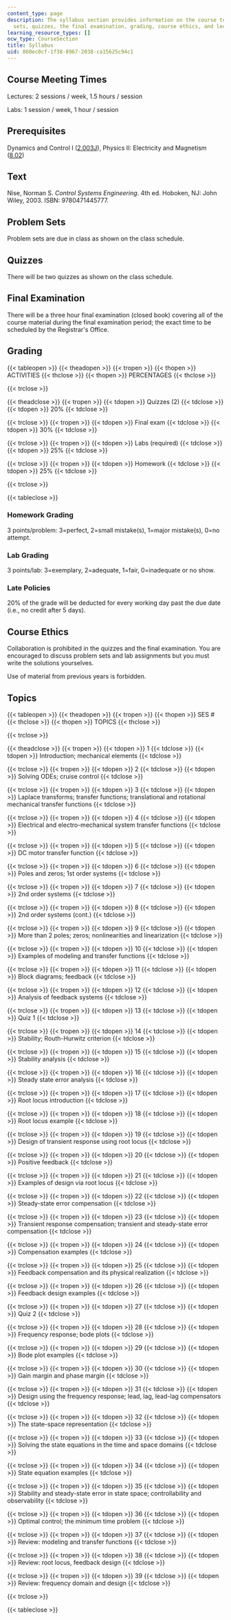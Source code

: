 ```yaml
---
content_type: page
description: The syllabus section provides information on the course text, problem
  sets, quizzes, the final examination, grading, course ethics, and lecture topics.
learning_resource_types: []
ocw_type: CourseSection
title: Syllabus
uid: 860ec0cf-1f38-8967-2038-ca15625c94c1
---
```


Course Meeting Times
--------------------

Lectures: 2 sessions / week, 1.5 hours / session

Labs: 1 session / week, 1 hour / session

Prerequisites
-------------

Dynamics and Control I ([2.003J](/courses/2-003j-dynamics-and-control-i-spring-2007)), Physics II: Electricity and Magnetism ([8.02](/courses/8-02-physics-ii-electricity-and-magnetism-spring-2007))

Text
----

Nise, Norman S. _Control Systems Engineering_. 4th ed. Hoboken, NJ: John Wiley, 2003. ISBN: 9780471445777.

Problem Sets
------------

Problem sets are due in class as shown on the class schedule.

Quizzes
-------

There will be two quizzes as shown on the class schedule.

Final Examination
-----------------

There will be a three hour final examination (closed book) covering all of the course material during the final examination period; the exact time to be scheduled by the Registrar's Office.

Grading
-------

{{< tableopen >}}
{{< theadopen >}}
{{< tropen >}}
{{< thopen >}}
ACTIVITIES
{{< thclose >}}
{{< thopen >}}
PERCENTAGES
{{< thclose >}}

{{< trclose >}}

{{< theadclose >}}
{{< tropen >}}
{{< tdopen >}}
Quizzes (2)
{{< tdclose >}}
{{< tdopen >}}
20%
{{< tdclose >}}

{{< trclose >}}
{{< tropen >}}
{{< tdopen >}}
Final exam
{{< tdclose >}}
{{< tdopen >}}
30%
{{< tdclose >}}

{{< trclose >}}
{{< tropen >}}
{{< tdopen >}}
Labs (required)
{{< tdclose >}}
{{< tdopen >}}
25%
{{< tdclose >}}

{{< trclose >}}
{{< tropen >}}
{{< tdopen >}}
Homework
{{< tdclose >}}
{{< tdopen >}}
25%
{{< tdclose >}}

{{< trclose >}}

{{< tableclose >}}

### Homework Grading

3 points/problem: 3=perfect, 2=small mistake(s), 1=major mistake(s), 0=no attempt.

### Lab Grading

3 points/lab: 3=exemplary, 2=adequate, 1=fair, 0=inadequate or no show.

### Late Policies

20% of the grade will be deducted for every working day past the due date (i.e., no credit after 5 days).

Course Ethics
-------------

Collaboration is prohibited in the quizzes and the final examination. You are encouraged to discuss problem sets and lab assignments but you must write the solutions yourselves.

Use of material from previous years is forbidden.

Topics
------

{{< tableopen >}}
{{< theadopen >}}
{{< tropen >}}
{{< thopen >}}
SES #
{{< thclose >}}
{{< thopen >}}
TOPICS
{{< thclose >}}

{{< trclose >}}

{{< theadclose >}}
{{< tropen >}}
{{< tdopen >}}
1
{{< tdclose >}}
{{< tdopen >}}
Introduction; mechanical elements
{{< tdclose >}}

{{< trclose >}}
{{< tropen >}}
{{< tdopen >}}
2
{{< tdclose >}}
{{< tdopen >}}
Solving ODEs; cruise control
{{< tdclose >}}

{{< trclose >}}
{{< tropen >}}
{{< tdopen >}}
3
{{< tdclose >}}
{{< tdopen >}}
Laplace transforms; transfer functions; translational and rotational mechanical transfer functions
{{< tdclose >}}

{{< trclose >}}
{{< tropen >}}
{{< tdopen >}}
4
{{< tdclose >}}
{{< tdopen >}}
Electrical and electro-mechanical system transfer functions
{{< tdclose >}}

{{< trclose >}}
{{< tropen >}}
{{< tdopen >}}
5
{{< tdclose >}}
{{< tdopen >}}
DC motor transfer function
{{< tdclose >}}

{{< trclose >}}
{{< tropen >}}
{{< tdopen >}}
6
{{< tdclose >}}
{{< tdopen >}}
Poles and zeros; 1st order systems
{{< tdclose >}}

{{< trclose >}}
{{< tropen >}}
{{< tdopen >}}
7
{{< tdclose >}}
{{< tdopen >}}
2nd order systems
{{< tdclose >}}

{{< trclose >}}
{{< tropen >}}
{{< tdopen >}}
8
{{< tdclose >}}
{{< tdopen >}}
2nd order systems (cont.)
{{< tdclose >}}

{{< trclose >}}
{{< tropen >}}
{{< tdopen >}}
9
{{< tdclose >}}
{{< tdopen >}}
More than 2 poles; zeros; nonlinearities and linearization
{{< tdclose >}}

{{< trclose >}}
{{< tropen >}}
{{< tdopen >}}
10
{{< tdclose >}}
{{< tdopen >}}
Examples of modeling and transfer functions
{{< tdclose >}}

{{< trclose >}}
{{< tropen >}}
{{< tdopen >}}
11
{{< tdclose >}}
{{< tdopen >}}
Block diagrams; feedback
{{< tdclose >}}

{{< trclose >}}
{{< tropen >}}
{{< tdopen >}}
12
{{< tdclose >}}
{{< tdopen >}}
Analysis of feedback systems
{{< tdclose >}}

{{< trclose >}}
{{< tropen >}}
{{< tdopen >}}
13
{{< tdclose >}}
{{< tdopen >}}
Quiz 1
{{< tdclose >}}

{{< trclose >}}
{{< tropen >}}
{{< tdopen >}}
14
{{< tdclose >}}
{{< tdopen >}}
Stability; Routh-Hurwitz criterion
{{< tdclose >}}

{{< trclose >}}
{{< tropen >}}
{{< tdopen >}}
15
{{< tdclose >}}
{{< tdopen >}}
Stability analysis
{{< tdclose >}}

{{< trclose >}}
{{< tropen >}}
{{< tdopen >}}
16
{{< tdclose >}}
{{< tdopen >}}
Steady state error analysis
{{< tdclose >}}

{{< trclose >}}
{{< tropen >}}
{{< tdopen >}}
17
{{< tdclose >}}
{{< tdopen >}}
Root locus introduction
{{< tdclose >}}

{{< trclose >}}
{{< tropen >}}
{{< tdopen >}}
18
{{< tdclose >}}
{{< tdopen >}}
Root locus example
{{< tdclose >}}

{{< trclose >}}
{{< tropen >}}
{{< tdopen >}}
19
{{< tdclose >}}
{{< tdopen >}}
Design of transient response using root locus
{{< tdclose >}}

{{< trclose >}}
{{< tropen >}}
{{< tdopen >}}
20
{{< tdclose >}}
{{< tdopen >}}
Positive feedback
{{< tdclose >}}

{{< trclose >}}
{{< tropen >}}
{{< tdopen >}}
21
{{< tdclose >}}
{{< tdopen >}}
Examples of design via root locus
{{< tdclose >}}

{{< trclose >}}
{{< tropen >}}
{{< tdopen >}}
22
{{< tdclose >}}
{{< tdopen >}}
Steady-state error compensation
{{< tdclose >}}

{{< trclose >}}
{{< tropen >}}
{{< tdopen >}}
23
{{< tdclose >}}
{{< tdopen >}}
Transient response compensation; transient and steady-state error compensation
{{< tdclose >}}

{{< trclose >}}
{{< tropen >}}
{{< tdopen >}}
24
{{< tdclose >}}
{{< tdopen >}}
Compensation examples
{{< tdclose >}}

{{< trclose >}}
{{< tropen >}}
{{< tdopen >}}
25
{{< tdclose >}}
{{< tdopen >}}
Feedback compensation and its physical realization
{{< tdclose >}}

{{< trclose >}}
{{< tropen >}}
{{< tdopen >}}
26
{{< tdclose >}}
{{< tdopen >}}
Feedback design examples
{{< tdclose >}}

{{< trclose >}}
{{< tropen >}}
{{< tdopen >}}
27
{{< tdclose >}}
{{< tdopen >}}
Quiz 2
{{< tdclose >}}

{{< trclose >}}
{{< tropen >}}
{{< tdopen >}}
28
{{< tdclose >}}
{{< tdopen >}}
Frequency response; bode plots
{{< tdclose >}}

{{< trclose >}}
{{< tropen >}}
{{< tdopen >}}
29
{{< tdclose >}}
{{< tdopen >}}
Bode plot examples
{{< tdclose >}}

{{< trclose >}}
{{< tropen >}}
{{< tdopen >}}
30
{{< tdclose >}}
{{< tdopen >}}
Gain margin and phase margin
{{< tdclose >}}

{{< trclose >}}
{{< tropen >}}
{{< tdopen >}}
31
{{< tdclose >}}
{{< tdopen >}}
Design using the frequency response; lead, lag, lead-lag compensators
{{< tdclose >}}

{{< trclose >}}
{{< tropen >}}
{{< tdopen >}}
32
{{< tdclose >}}
{{< tdopen >}}
The state-space representation
{{< tdclose >}}

{{< trclose >}}
{{< tropen >}}
{{< tdopen >}}
33
{{< tdclose >}}
{{< tdopen >}}
Solving the state equations in the time and space domains
{{< tdclose >}}

{{< trclose >}}
{{< tropen >}}
{{< tdopen >}}
34
{{< tdclose >}}
{{< tdopen >}}
State equation examples
{{< tdclose >}}

{{< trclose >}}
{{< tropen >}}
{{< tdopen >}}
35
{{< tdclose >}}
{{< tdopen >}}
Stability and steady-state error in state space; controllability and observability
{{< tdclose >}}

{{< trclose >}}
{{< tropen >}}
{{< tdopen >}}
36
{{< tdclose >}}
{{< tdopen >}}
Optimal control; the minimum time problem
{{< tdclose >}}

{{< trclose >}}
{{< tropen >}}
{{< tdopen >}}
37
{{< tdclose >}}
{{< tdopen >}}
Review: modeling and transfer functions
{{< tdclose >}}

{{< trclose >}}
{{< tropen >}}
{{< tdopen >}}
38
{{< tdclose >}}
{{< tdopen >}}
Review: root locus, feedback design
{{< tdclose >}}

{{< trclose >}}
{{< tropen >}}
{{< tdopen >}}
39
{{< tdclose >}}
{{< tdopen >}}
Review: frequency domain and design
{{< tdclose >}}

{{< trclose >}}

{{< tableclose >}}